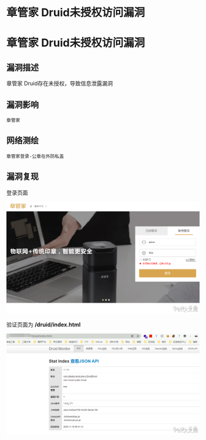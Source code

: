 # 章管家 Druid未授权访问漏洞

# 章管家 Druid未授权访问漏洞

## 漏洞描述

章管家 Druid存在未授权，导致信息泄露漏洞

## 漏洞影响

```
章管家
```

## 网络测绘

```
章管家登录-公章在外防私盖
```

## 漏洞复现

登录页面

![](/images/202202091905857.png)



验证页面为 **/druid/index.html**



![](/images/202202091905148.png)

